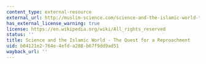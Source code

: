 ```yaml
---
content_type: external-resource
external_url: http://muslim-science.com/science-and-the-islamic-world-the-quest-for-a-reproachment-pervez-hoodbhoy/
has_external_license_warning: true
license: https://en.wikipedia.org/wiki/All_rights_reserved
status: ''
title: Science and the Islamic World - The Quest for a Reproachment
uid: b04121e2-764e-4efd-a288-b67f9dd9ad51
wayback_url: ''
---
```

